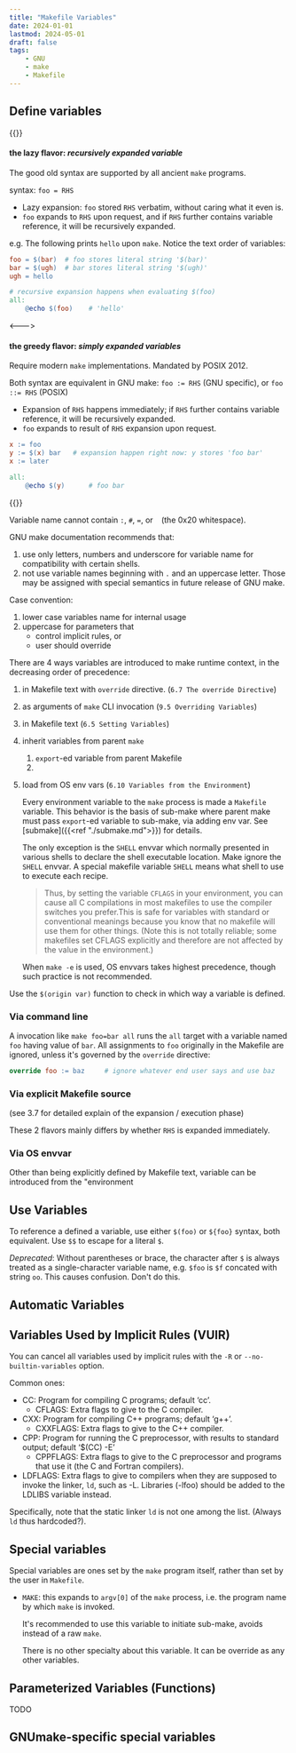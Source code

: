 ```yaml
---
title: "Makefile Variables"
date: 2024-01-01
lastmod: 2024-05-01
draft: false
tags:
    - GNU
    - make
    - Makefile
---
```



## Define variables

{{<columns>}}

#### the lazy flavor: *recursively expanded variable*

The good old syntax are supported by all ancient `make` programs.

syntax: `foo = RHS`
- Lazy expansion: `foo` stored `RHS` verbatim, without caring what it even is. 
- `foo` expands to `RHS` upon request, and if `RHS` further contains variable reference, it will be recursively expanded.

e.g. The following prints `hello` upon `make`. Notice the text order of variables:

```makefile
foo = $(bar)  # foo stores literal string '$(bar)'
bar = $(ugh)  # bar stores literal string '$(ugh)'
ugh = hello

# recursive expansion happens when evaluating $(foo)
all:
	@echo $(foo)    # 'hello'
```

<--->

#### the greedy flavor: *simply expanded variables*

Require modern `make` implementations. Mandated by POSIX 2012.

Both syntax are equivalent in GNU make:
`foo := RHS` (GNU specific), or `foo ::= RHS` (POSIX)

- Expansion of `RHS` happens immediately; if `RHS` further contains variable reference, it will be recursively expanded.
- `foo` expands to result of `RHS` expansion upon request.

```makefile
x := foo
y := $(x) bar   # expansion happen right now: y stores 'foo bar'
x := later

all:
	@echo $(y)		# foo bar
```

{{</columns>}}





Variable name cannot contain `:`, `#`, `=`, or ` ` (the 0x20 whitespace).

GNU make documentation recommends that:
1. use only letters, numbers and underscore for variable name for compatibility with certain shells.
2. not use variable names beginning with `.` and an uppercase letter. Those may be assigned with special semantics in future release of GNU make.

Case convention:
1. lower case variables name for internal usage
2. uppercase for parameters that
    - control implicit rules, or
    - user should override


There are 4 ways variables are introduced to make runtime context, in the decreasing order of precedence:
1. in Makefile text with `override` directive. (`6.7 The override Directive`)
2. as arguments of `make` CLI invocation (`9.5 Overriding Variables`)
3. in Makefile text (`6.5 Setting Variables`)
4. inherit variables from parent `make`
   1. `export`-ed variable from parent Makefile
   2. 
5. load from OS env vars (`6.10 Variables from the Environment`)

    Every environment variable to the `make` process is made a `Makefile` variable.
    This behavior is the basis of sub-make where parent make must pass `export`-ed variable to sub-make, via adding env var.
    See [submake]({{<ref "./submake.md">}}) for details.

    The only exception is the `SHELL` envvar which normally presented in various shells to declare the shell executable location.
    Make ignore the `SHELL` envvar. A special makefile variable `SHELL` means what shell to use to execute each recipe.

    > Thus, by setting the variable `CFLAGS` in your environment, you can cause all C compilations in most makefiles to use the compiler switches you prefer.This is safe for variables with standard or conventional meanings because you know that no makefile will use them for other things. (Note this is not totally reliable; some makefiles set CFLAGS explicitly and therefore are not affected by the value in the environment.)

    When `make -e` is used, OS envvars takes highest precedence, though such practice is not recommended.

Use the `$(origin var)` function to check in which way a variable is defined.

### Via command line

A invocation like `make foo=bar all` runs the `all` target with a variable named `foo` having value of `bar`.
All assignments to `foo` originally in the Makefile are ignored, unless it's governed by the `override` directive:

```makefile
override foo := baz     # ignore whatever end user says and use baz
```

### Via explicit Makefile source

(see 3.7 for detailed explain of the expansion / execution phase)

These 2 flavors mainly differs by whether `RHS` is expanded immediately.

### Via OS envvar


Other than being explicitly defined by Makefile text, variable can be introduced from the "environment


## Use Variables

To reference a defined a variable, use either `$(foo)` or `${foo}` syntax, both equivalent.
Use `$$` to escape for a literal `$`.

*Deprecated*: Without parentheses or brace, the character after `$` is always treated as a single-character variable name, e.g. `$foo` is `$f` concated with string `oo`. This causes confusion. Don't do this.



## Automatic Variables


## Variables Used by Implicit Rules (VUIR)


You can cancel all variables used by implicit rules with the `-R` or `--no-builtin-variables` option.

Common ones:

- CC: Program for compiling C programs; default ‘cc’.
    - CFLAGS: Extra flags to give to the C compiler.
- CXX: Program for compiling C++ programs; default ‘g++’.
    - CXXFLAGS: Extra flags to give to the C++ compiler.
- CPP: Program for running the C preprocessor, with results to standard output; default ‘$(CC) -E’
    - CPPFLAGS: Extra flags to give to the C preprocessor and programs that use it (the C and Fortran compilers).
- LDFLAGS: Extra flags to give to compilers when they are supposed to invoke the linker, `ld`, such as -L. Libraries (-lfoo) should be added to the LDLIBS variable instead.

Specifically, note that the static linker `ld` is not one among the list. (Always `ld` thus hardcoded?).


## Special variables

Special variables are ones set by the `make` program itself, rather than set by the user in `Makefile`.
- `MAKE`: this expands to `argv[0]` of the `make` process, i.e. the program name by which `make` is invoked.
    
    It's recommended to use this variable to initiate sub-make, avoids instead of a raw `make`.
    
    There is no other specialty about this variable. It can be override as any other variables.

## Parameterized Variables (Functions)

TODO

## GNUmake-specific special variables

